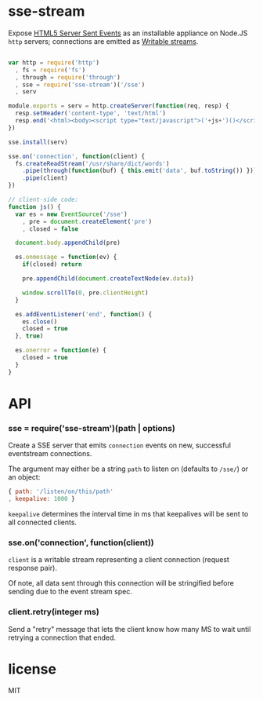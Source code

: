 # sse-stream

Expose [HTML5 Server Sent Events](https://developer.mozilla.org/en-US/docs/Server-sent_events/Using_server-sent_events) as an installable appliance on Node.JS `http` servers; connections are emitted as [Writable streams](https://github.com/dominictarr/stream-spec/blob/master/stream_spec.md#writablestream).

```javascript

var http = require('http')
  , fs = require('fs')
  , through = require('through')
  , sse = require('sse-stream')('/sse')
  , serv

module.exports = serv = http.createServer(function(req, resp) {
  resp.setHeader('content-type', 'text/html')
  resp.end('<html><body><script type="text/javascript">('+js+')()</script></body></html>')
})

sse.install(serv)

sse.on('connection', function(client) {
  fs.createReadStream('/usr/share/dict/words')
    .pipe(through(function(buf) { this.emit('data', buf.toString()) }))
    .pipe(client)
})

// client-side code:
function js() {
  var es = new EventSource('/sse')
    , pre = document.createElement('pre')
    , closed = false

  document.body.appendChild(pre)

  es.onmessage = function(ev) {
    if(closed) return

    pre.appendChild(document.createTextNode(ev.data))

    window.scrollTo(0, pre.clientHeight)
  }

  es.addEventListener('end', function() {
    es.close()
    closed = true
  }, true)

  es.onerror = function(e) {
    closed = true
  }
}

```

# API

### sse = require('sse-stream')(path | options)

Create a SSE server that emits `connection` events on new, successful eventstream connections.

The argument may either be a string `path` to listen on (defaults to `/sse/`) or an object:

```javascript
{ path: '/listen/on/this/path'
, keepalive: 1000 }
``` 

`keepalive` determines the interval time in ms that keepalives will be sent to all connected clients.

### sse.on('connection', function(client))

`client` is a writable stream representing a client connection (request response pair).

Of note, all data sent through this connection will be stringified before sending due to
the event stream spec.

### client.retry(integer ms)

Send a "retry" message that lets the client know how many MS to wait until retrying a connection that ended.

# license

MIT
